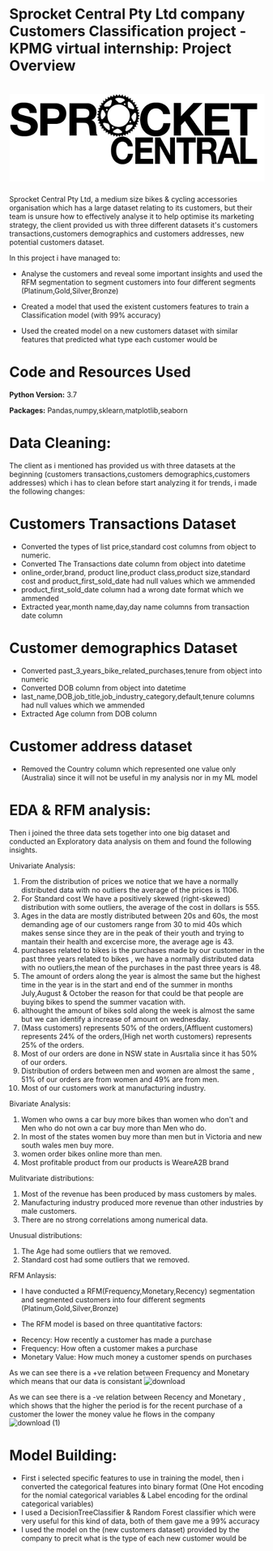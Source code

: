 # Sprocket Central Pty Ltd company Customers Classification project - KPMG virtual internship: Project Overview
# ![](/notebooks/sprocket_central.png)



Sprocket Central Pty Ltd, a medium size bikes & cycling accessories organisation which has a large dataset relating to its customers, but their team is unsure how to effectively analyse it to help optimise its marketing strategy, the client provided us with three different datasets it's customers transactions,customers demographics and customers addresses, new potential customers dataset.

In this project i have managed to:

* Analyse the customers and reveal some important insights and used the RFM segmentation to segment customers into four different segments (Platinum,Gold,Silver,Bronze)

* Created a model that used the existent customers features to train a Classification model (with 99% accuracy)

* Used the created model on a new customers dataset with similar features that predicted what type each customer would be 

# Code and Resources Used

**Python Version:** 3.7

**Packages:** Pandas,numpy,sklearn,matplotlib,seaborn


# Data Cleaning:

The client as i mentioned has provided us with three datasets at the beginning (customers transactions,customers demographics,customers addresses) which i has to clean before start analyzing it for trends, i made the following changes:

# Customers Transactions Dataset

* Converted the types of list price,standard cost columns from object to numeric.
* Converted The Transactions date column from object into datetime
* online_order,brand, product line,product class,product size,standard cost and product_first_sold_date had null values which we ammended
* product_first_sold_date column had a wrong date format which we ammended
* Extracted year,month name,day,day name columns from transaction date column


# Customer demographics Dataset
* Converted past_3_years_bike_related_purchases,tenure from object into numeric
* Converted DOB column from object into datetime
* last_name,DOB,job_title,job_industry_category,default,tenure columns had null values which we ammended
* Extracted Age column from DOB column


# Customer address dataset
* Removed the Country column which represented one value only (Australia) since it will not be useful in my analysis nor in my ML model


# EDA & RFM analysis:
Then i joined the three data sets together into one big dataset and conducted an Exploratory data analysis on them and found the following insights.

Univariate Analysis:

1. From the distribution of prices we notice that we have a normally distributed data with no outliers the average of the prices is 1106.
2. For Standard cost We have a positively skewed (right-skewed) distribution with some outliers, the average of the cost in dollars is 555.
3. Ages in the data are mostly distributed between 20s and 60s, the most demanding age of our customers range from 30 to mid 40s which makes sense since they are in the peak of their youth and trying to mantain their health and excercise more, the average age is 43.
4. purchases related to bikes is the purchases made by our customer in the past three years related to bikes , we have a normally distributed data with no outliers,the mean of the purchases in the past three years is 48.
5. The amount of orders along the year is almost the same but the highest time in the year is in the start and end of the summer in months July,August & October the reason for that could be that people are buying bikes to spend the summer vacation with.
6. althought the amount of bikes sold along the week is almost the same but we can identify a increase of amount on wednesday.
7. (Mass customers) represents 50% of the orders,(Affluent customers) represents 24% of the orders,(High net worth customers) represents 25% of the orders.
8. Most of our orders are done in NSW state in Ausrtalia since it has 50% of our orders.
9. Distribution of orders between men and women are almost the same , 51% of our orders are from women and 49% are from men.
10. Most of our customers work at manufacturing industry.

Bivariate Analysis:

1. Women who owns a car buy more bikes than women who don't and Men who do not own a car buy more than Men who do.
2. In most of the states women buy more than men but in Victoria and new south wales men buy more.
3. women order bikes online more than men.
4. Most profitable product from our products is WeareA2B brand

Mulitvariate distributions:

1. Most of the revenue has been produced by mass customers by males.
2. Manufacturing industry produced more revenue than other industries by male customers.
3. There are no strong correlations among numerical data.


Unusual distributions:

1. The Age had some outliers that we removed.
2. Standard cost had some outliers that we removed.

RFM Anlaysis:

* I have conducted a RFM(Frequency,Monetary,Recency) segmentation and segmented customers into four different segments (Platinum,Gold,Silver,Bronze)

* The RFM model is based on three quantitative factors:

- Recency: How recently a customer has made a purchase
- Frequency: How often a customer makes a purchase
- Monetary Value: How much money a customer spends on purchases

As we can see there is a +ve relation between Frequency and Monetary which means that our data is consistant 
![download](https://user-images.githubusercontent.com/67180181/142139006-847e3382-9557-4132-9e14-a88185a97459.png)

As we can see there is a -ve relation between Recency and Monetary , which shows that the higher the period is for the recent purchase of a customer the lower the money value he flows in the company
![download (1)](https://user-images.githubusercontent.com/67180181/142139168-9921e6f5-9451-46eb-bbec-a584bb625516.png)

# Model Building:

* First i selected specific features to use in training the model, then i converted the categorical features into binary format (One Hot encoding for the nomial categorical variables & Label encoding for the ordinal categorical variables)
* I used a DecisionTreeClassifier & Random Forest classifier which were very useful for this kind of data, both of them gave me a 99% accuracy 
* I used the model on the (new customers dataset) provided by the company to precit what is the type of each new customer would be
